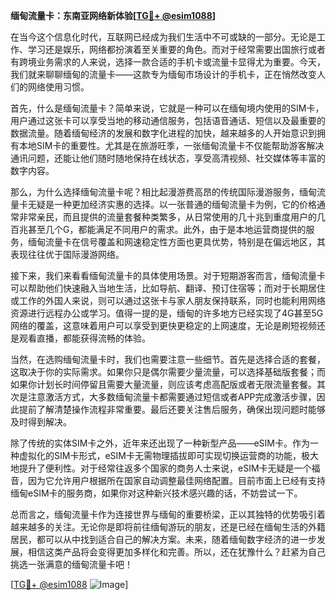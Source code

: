 **缅甸流量卡：东南亚网络新体验[[TG💪+ @esim1088](https://t.me/s/esim1088)]**

在当今这个信息化时代，互联网已经成为我们生活中不可或缺的一部分。无论是工作、学习还是娱乐，网络都扮演着至关重要的角色。而对于经常需要出国旅行或者有跨境业务需求的人来说，选择一款合适的手机卡或流量卡显得尤为重要。今天，我们就来聊聊缅甸的流量卡——这款专为缅甸市场设计的手机卡，正在悄然改变人们的网络使用习惯。

首先，什么是缅甸流量卡？简单来说，它就是一种可以在缅甸境内使用的SIM卡，用户通过这张卡可以享受当地的移动通信服务，包括语音通话、短信以及最重要的数据流量。随着缅甸经济的发展和数字化进程的加快，越来越多的人开始意识到拥有本地SIM卡的重要性。尤其是在旅游旺季，一张缅甸流量卡不仅能帮助游客解决通讯问题，还能让他们随时随地保持在线状态，享受高清视频、社交媒体等丰富的数字内容。

那么，为什么选择缅甸流量卡呢？相比起漫游费高昂的传统国际漫游服务，缅甸流量卡无疑是一种更加经济实惠的选择。以一张普通的缅甸流量卡为例，它的价格通常非常亲民，而且提供的流量套餐种类繁多，从日常使用的几十兆到重度用户的几百兆甚至几个G，都能满足不同用户的需求。此外，由于是本地运营商提供的服务，缅甸流量卡在信号覆盖和网速稳定性方面也更具优势，特别是在偏远地区，其表现往往优于国际漫游网络。

接下来，我们来看看缅甸流量卡的具体使用场景。对于短期游客而言，缅甸流量卡可以帮助他们快速融入当地生活，比如导航、翻译、预订住宿等；而对于长期居住或工作的外国人来说，则可以通过这张卡与家人朋友保持联系，同时也能利用网络资源进行远程办公或学习。值得一提的是，缅甸的许多地方已经实现了4G甚至5G网络的覆盖，这意味着用户可以享受到更快更稳定的上网速度，无论是刷短视频还是观看直播，都能获得流畅的体验。

当然，在选购缅甸流量卡时，我们也需要注意一些细节。首先是选择合适的套餐，这取决于你的实际需求。如果你只是偶尔需要少量流量，可以选择基础版套餐；而如果你计划长时间停留且需要大量流量，则应该考虑高配版或者无限流量套餐。其次是注意激活方式，大多数缅甸流量卡都需要通过短信或者APP完成激活步骤，因此提前了解清楚操作流程非常重要。最后还要关注售后服务，确保出现问题时能够及时得到解决。

除了传统的实体SIM卡之外，近年来还出现了一种新型产品——eSIM卡。作为一种虚拟化的SIM卡形式，eSIM卡无需物理插拔即可实现切换运营商的功能，极大地提升了便利性。对于经常往返多个国家的商务人士来说，eSIM卡无疑是一个福音，因为它允许用户根据所在国家自动调整最佳网络配置。目前市面上已经有支持缅甸eSIM卡的服务商，如果你对这种新兴技术感兴趣的话，不妨尝试一下。

总而言之，缅甸流量卡作为连接世界与缅甸的重要桥梁，正以其独特的优势吸引着越来越多的关注。无论你是即将前往缅甸游玩的朋友，还是已经在缅甸生活的外籍居民，都可以从中找到适合自己的解决方案。未来，随着缅甸数字经济的进一步发展，相信这类产品将会变得更加多样化和完善。所以，还在犹豫什么？赶紧为自己挑选一张满意的缅甸流量卡吧！

[[TG💪+ @esim1088](https://t.me/s/esim1088) ![Image](https://i.postimg.cc/4NQfJmqS/Snipaste-2025-05-13-00-14-12.png)]